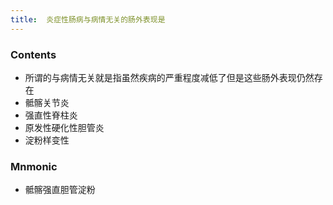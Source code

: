 ```yaml
---
title:  炎症性肠病与病情无关的肠外表现是
--- 
```


### Contents
- 所谓的与病情无关就是指虽然疾病的严重程度减低了但是这些肠外表现仍然存在
- 骶髂关节炎
- 强直性脊柱炎
- 原发性硬化性胆管炎
- 淀粉样变性

### Mnmonic
- 骶髂强直胆管淀粉
